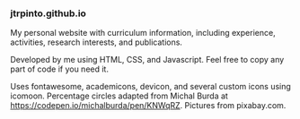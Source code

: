 ### jtrpinto.github.io

My personal website with curriculum information, including experience, activities, research interests, and publications.

Developed by me using HTML, CSS, and Javascript. Feel free to copy any part of code if you need it.

Uses fontawesome, academicons, devicon, and several custom icons using icomoon. Percentage circles adapted from Michal Burda at https://codepen.io/michalburda/pen/KNWqRZ. Pictures from pixabay.com.
